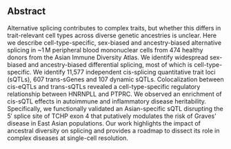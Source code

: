 ## Abstract
Alternative splicing contributes to complex traits, but whether this differs in trait-relevant cell types across diverse genetic ancestries is unclear. Here we describe cell-type-specific, sex-biased and ancestry-biased alternative splicing in ~1 M peripheral blood mononuclear cells from 474 healthy donors from the Asian Immune Diversity Atlas. 
We identify widespread sex-biased and ancestry-biased differential splicing, most of which is cell-type-specific. We identify 11,577 independent cis-splicing quantitative trait loci (sQTLs), 607 trans-sGenes and 107 dynamic sQTLs. Colocalization between cis-eQTLs and trans-sQTLs revealed a cell-type-specific regulatory relationship between HNRNPLL and PTPRC. We observed an enrichment of cis-sQTL effects in autoimmune and inflammatory disease heritability. 
Specifically, we functionally validated an Asian-specific sQTL disrupting the 5′ splice site of TCHP exon 4 that putatively modulates the risk of Graves’ disease in East Asian populations. Our work highlights the impact of ancestral diversity on splicing and provides a roadmap to dissect its role in complex diseases at single-cell resolution.
